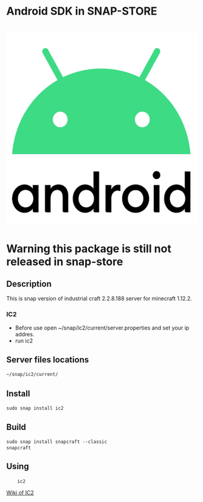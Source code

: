 # Android SDK in SNAP-STORE

<h1 align="center">
  <img src="https://raw.githubusercontent.com/EndrII/sdkmanager-android/master/res/android%20sdk%20(snap-store).png" alt="">
  <br />
</h1>

# Warning this package is still not released in snap-store 

## Description 

This is snap version of industrial craft 2.2.8.188 server for minecraft 1.12.2. 
  
  ### IC2 
  * Before use open ~/snap/ic2/current/server.properties and set your ip addres.
  * run ic2
  
  
## Server files locations 
``` bash 
~/snap/ic2/current/
```
  
## Install

    sudo snap install ic2

## Build
    sudo snap install snapcraft --classic
    snapcraft 

## Using

```
    ic2
```

[Wiki of IC2](IndustrialCraft) 
